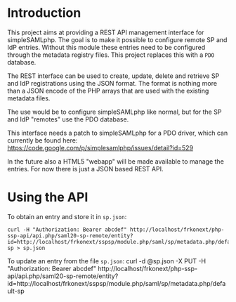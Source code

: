 # Introduction
This project aims at providing a REST API management interface for 
simpleSAMLphp. The goal is to make it possible to configure remote SP and 
IdP entries. Without this module these entries need to be configured through
the metadata registry files. This project replaces this with a `PDO` database.

The REST interface can be used to create, update, delete and retrieve 
SP and IdP registrations using the JSON format. The format is nothing more than
a JSON encode of the PHP arrays that are used with the existing metadata files.

The use would be to configure simpleSAMLphp like normal, but for the SP and IdP
"remotes" use the PDO database.

This interface needs a patch to simpleSAMLphp for a PDO driver, which can
currently be found here: https://code.google.com/p/simplesamlphp/issues/detail?id=529

In the future also a HTML5 "webapp" will be made available to manage the 
entries. For now there is just a JSON based REST API.

# Using the API
To obtain an entry and store it in `sp.json`:

    curl -H "Authorization: Bearer abcdef" http://localhost/frkonext/php-ssp-api/api.php/saml20-sp-remote/entity?id=http://localhost/frkonext/sspsp/module.php/saml/sp/metadata.php/default-sp > sp.json

To update an entry from the file `sp.json`:
    curl -d @sp.json -X PUT -H "Authorization: Bearer abcdef" http://localhost/frkonext/php-ssp-api/api.php/saml20-sp-remote/entity?id=http://localhost/frkonext/sspsp/module.php/saml/sp/metadata.php/default-sp

